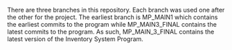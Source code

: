 There are three branches in this repository. Each branch was used one after the other for the project. The earliest branch is MP_MAIN1 which contains the earliest commits to the program while MP_MAIN3_FINAL contains the latest commits to the program. As such, MP_MAIN_3_FINAL contains the latest version of the Inventory System Program.
